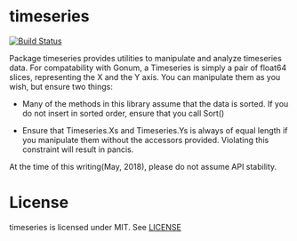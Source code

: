 timeseries
==========

[![Build Status](https://travis-ci.org/solvip/timeseries.svg?branch=master)](https://travis-ci.org/solvip/timeseries)

Package timeseries provides utilities to manipulate and analyze timeseries data.
For compatability with Gonum, a Timeseries is simply a pair of float64 slices,
representing the X and the Y axis.
You can manipulate them as you wish, but ensure two things:

- Many of the methods in this library assume that the data is sorted.  If you
  do not insert in sorted order, ensure that you call Sort()
  
- Ensure that Timeseries.Xs and Timeseries.Ys is always of equal length
  if you manipulate them without the accessors provided.  Violating this constraint will result in pancis.

At the time of this writing(May, 2018), please do not assume API stability.

# License

timeseries is licensed under MIT.  See [LICENSE](LICENSE)

